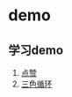 # demo
## 学习demo
1. [点赞](https://github.com/zhupeiyuan-2016/demos/tree/master/like-active)
2. [三色循环](https://github.com/zhupeiyuan-2016/demos/tree/master/lights)
